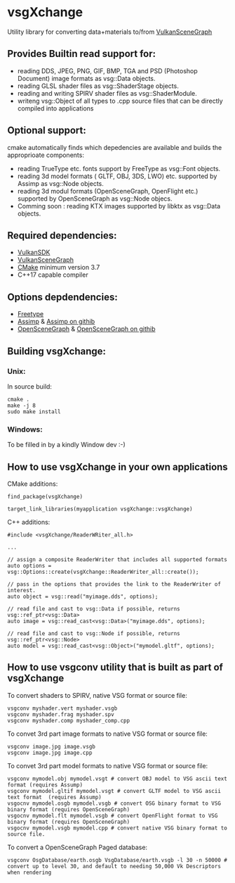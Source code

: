 # vsgXchange
Utility library for converting data+materials to/from [VulkanSceneGraph](https://github.com/vsg-dev/VulkanSceneGraph)

## Provides Builtin read support for:

* reading DDS, JPEG, PNG, GIF, BMP, TGA and PSD (Photoshop Document) image formats as vsg::Data objects.
* reading GLSL shader files as vsg::ShaderStage objects.
* reading and writing SPIRV shader files as vsg::ShaderModule.
* writeng vsg::Object of all types to .cpp source files that can be directly compiled into applications

## Optional support:

cmake automatically finds which depedencies are available and builds the approprioate components:

* reading TrueType etc. fonts support by FreeType as vsg::Font objects.
* reading 3d model formats ( GLTF, OBJ, 3DS, LWO) etc. supported by Assimp as vsg::Node objects.
* reading 3d modul formats (OpenSceneGraph, OpenFlight etc.) supported by OpenSceneGraph as vsg::Node objecs.
* Comming soon : reading KTX images supported by libktx as vsg::Data objects.

## Required dependencies:

* [VulkanSDK](https://www.lunarg.com/vulkan-sdk/)
* [VulkanSceneGraph](https://github.com/vsg-dev/VulkanSceneGraph)
* [CMake](https://cmake.org/) minimum version 3.7
* C++17 capable compiler

## Options depdendencies:

* [Freetype](https://www.freetype.org/)
* [Assimp](https://www.assimp.org/) & [Assimp on githib](https://github.com/assimp/assimp)
* [OpenSceneGraph](http://www.openscenegraph.org/) & [OpenSceneGraph on githib](https://github.com/openscenegraph/OpenSceneGraph)

## Building vsgXchange:

### Unix:

In source build:

    cmake .
    make -j 8
    sudo make install

### Windows:

To be filled in by a kindly Window dev :-)

## How to use vsgXchange in your own applications

CMake additions:

    find_package(vsgXchange)

    target_link_libraries(myapplication vsgXchange::vsgXchange)

C++ additions:

    #include <vsgXchange/ReaderWRiter_all.h>

    ...

    // assign a composite ReaderWriter that includes all supported formats
    auto options = vsg::Options::create(vsgXchange::ReaderWriter_all::create());

    // pass in the options that provides the link to the ReaderWriter of interest.
    auto object = vsg::read("myimage.dds", options);

    // read file and cast to vsg::Data if possible, returns vsg::ref_ptr<vsg::Data>
    auto image = vsg::read_cast<vsg::Data>("myimage.dds", options);

    // read file and cast to vsg::Node if possible, returns vsg::ref_ptr<vsg::Node>
    auto model = vsg::read_cast<vsg::Object>("mymodel.gltf", options);

## How to use vsgconv utility that is built as part of vsgXchange

To convert shaders to SPIRV, native VSG format or source file:

    vsgconv myshader.vert myshader.vsgb
    vsgconv myshader.frag myshader.spv
    vsgconv myshader.comp myshader_comp.cpp

To convet 3rd part image formats to native VSG format or source file:

    vsgconv image.jpg image.vsgb
    vsgconv image.jpg image.cpp

To convet 3rd part model formats to native VSG format or source file:

    vsgconv mymodel.obj mymodel.vsgt # convert OBJ model to VSG ascii text format (requires Assump)
    vsgconv mymodel.gltif mymodel.vsgt # convert GLTF model to VSG ascii text format  (requires Assump)
    vsgocnv mymodel.osgb mymodel.vsgb # convert OSG binary format to VSG binary format (requires OpenSceneGraph)
    vsgocnv mymodel.flt mymodel.vsgb # convert OpenFlight format to VSG binary format (requires OpenSceneGraph)
    vsgocnv mymodel.vsgb mymodel.cpp # convert native VSG binary format to source file.


To convert a OpenSceneGraph Paged database:

    vsgconv OsgDatabase/earth.osgb VsgDatabase/earth.vsgb -l 30 -n 50000 # convert up to level 30, and default to needing 50,000 Vk Descriptors when rendering

